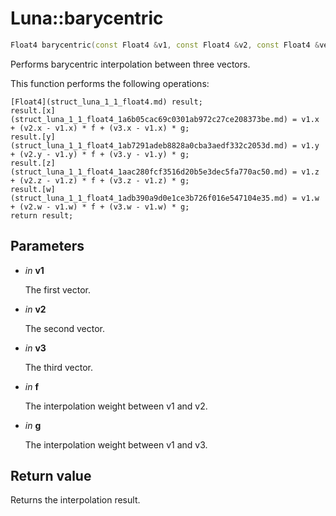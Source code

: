 # Luna::barycentric

```c++
Float4 barycentric(const Float4 &v1, const Float4 &v2, const Float4 &vec3, f32 f, f32 g)
```

Performs barycentric interpolation between three vectors. 

This function performs the following operations: 
```
[Float4](struct_luna_1_1_float4.md) result;
result.[x](struct_luna_1_1_float4_1a6b05cac69c0301ab972c27ce208373be.md) = v1.x + (v2.x - v1.x) * f + (v3.x - v1.x) * g;
result.[y](struct_luna_1_1_float4_1ab7291adeb8828a0cba3aedf332c2053d.md) = v1.y + (v2.y - v1.y) * f + (v3.y - v1.y) * g;
result.[z](struct_luna_1_1_float4_1aac280fcf3516d20b5e3dec5fa770ac50.md) = v1.z + (v2.z - v1.z) * f + (v3.z - v1.z) * g;
result.[w](struct_luna_1_1_float4_1adb390a9d0e1ce3b726f016e547104e35.md) = v1.w + (v2.w - v1.w) * f + (v3.w - v1.w) * g;
return result;
```


## Parameters
* *in* **v1**

    The first vector. 

* *in* **v2**

    The second vector. 

* *in* **v3**

    The third vector. 

* *in* **f**

    The interpolation weight between v1 and v2. 

* *in* **g**

    The interpolation weight between v1 and v3. 

## Return value
Returns the interpolation result. 

